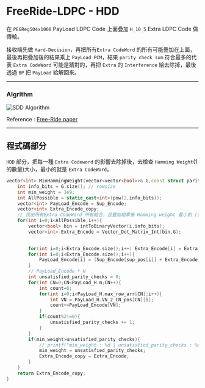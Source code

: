 # FreeRide-LDPC - HDD
在 `PEGReg504x1008` PayLoad LDPC Code 上面疊加 `H_10_5` Extra LDPC Code 做傳輸。

接收端先做 `Hard-Decision`，再把所有`Extra CodeWord` 的所有可能疊加在上面，最後再把疊加後的結果乘上 `PayLoad PCM`，結果 `parity check sum` 符合最多的代表 `Extra CodeWord` 可能是猜對的，再把 `Extra` 的 `Interference` 給去除掉，最後透過 `BP` 把 `PayLoad` 給解回來。

----
### Algrithm
![SDD Algorithm](https://github.com/ChouGiGiNYCU/LDPC/tree/main/Free_ride/HDD/imgHDD_Alg.png)


Reference : [Free-Ride paper](https://ieeexplore.ieee.org/document/9584875)

---

## 程式碼部分
`HDD` 部分，把每一種 `Extra Codeword` 的影響去除掉後，去檢查 `Hamming Weight`(1的數量)大小，最小的就是 `Extra CodeWord`。
``` c++ =
vector<int> MinHammingWeight(vector<vector<bool>>& G,const struct parity_check& PayLoad_H, vector<int>& Sup_Encode,vector<int>& sup_pos){
    int info_bits = G.size(); // rowsize
    int min_weight = 1e9;
    int AllPossible = static_cast<int>(pow(2,info_bits));
    vector<int> PayLoad_Encode = Sup_Encode;
    vector<int> Extra_Encode_copy;
    // 找出所有Extra CodeWord 所有組合，且疊加相乘後 Hamming weight 最小的 (代表 minimun number of unsatisfied parity checks)
    for(int i=0;i<AllPossible;i++){
        vector<bool> bin = intToBinaryVector(i,info_bits);
        vector<int> Extra_Encode = Vector_Dot_Matrix_Int(bin,G);

        
        for(int i=0;i<Extra_Encode.size();i++) Extra_Encode[i] = Extra_Encode[i]%2; 
        for(int i=0;i<Extra_Encode.size();i++){
            PayLoad_Encode[i] = (Sup_Encode[sup_pos[i]] + Extra_Encode[i])%2;
        }
        // PayLoad_Encode * H
        int unsatisfied_parity_checks = 0;
        for(int CN=0;CN<PayLoad_H.m;CN++){
            int count=0;
            for(int i=0;i<PayLoad_H.max_row_arr[CN];i++){
                int VN = PayLoad_H.VN_2_CN_pos[CN][i];
                count+=PayLoad_Encode[VN];
            }
            if(count%2!=0){
                unsatisfied_parity_checks += 1;
            }
        }
        if(min_weight>unsatisfied_parity_checks){
            // printf("min_weight : %d | unsatisfied_parity_checks : %d | i : %d\n",min_weight,unsatisfied_parity_checks,i);
            min_weight = unsatisfied_parity_checks;
            Extra_Encode_copy = Extra_Encode;
        }
    }
    return Extra_Encode_copy;
}
```
